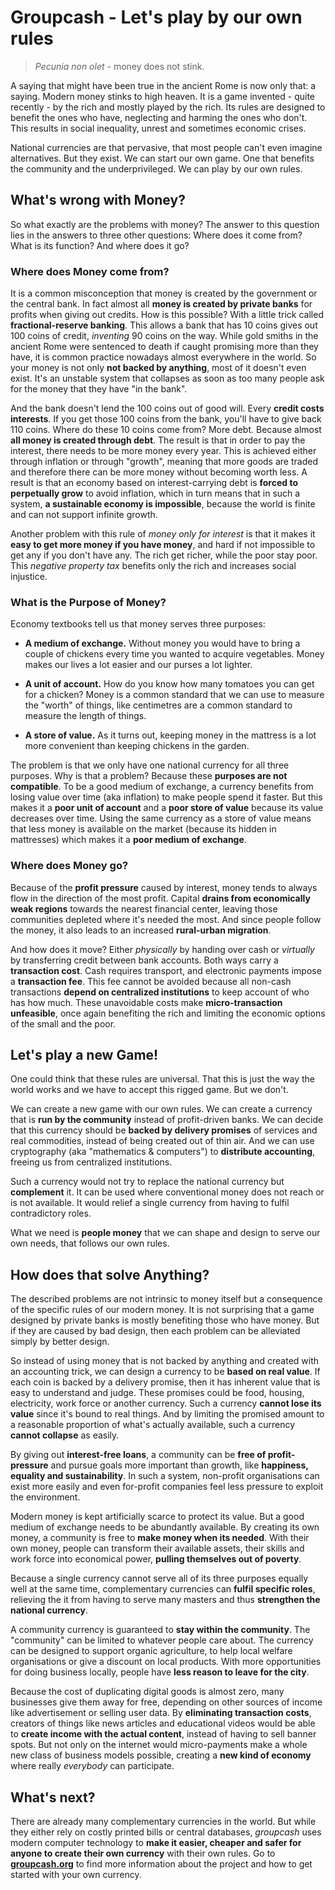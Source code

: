 # Groupcash - Let's play by our own rules

> *Pecunia non olet* - money does not stink.

A saying that might have been true in the ancient Rome is now only that: a saying. Modern money stinks to high heaven. It is a game invented - quite recently - by the rich and mostly played by the rich. Its rules are designed to benefit the ones who have, neglecting and harming the ones who don't. This results in social inequality, unrest and sometimes economic crises.

National currencies are that pervasive, that most people can't even imagine alternatives. But they exist. We can start our own game. One that benefits the community and the underprivileged. We can play by our own rules.



## What's wrong with Money?

So what exactly are the problems with money? The answer to this question lies in the answers to three other questions: Where does it come from? What is its function? And where does it go?


### Where does Money come from?

It is a common misconception that money is created by the government or the central bank. In fact almost all **money is created by private banks** for profits when giving out credits. How is this possible? With a little trick called **fractional-reserve banking**. This allows a bank that has 10 coins gives out 100 coins of credit, *inventing* 90 coins on the way. While gold smiths in the ancient Rome were sentenced to death if caught promising more than they have, it is common practice nowadays almost everywhere in the world. So your money is not only **not backed by anything**, most of it doesn't even exist. It's an unstable system that collapses as soon as too many people ask for the money that they have "in the bank".

And the bank doesn't lend the 100 coins out of good will. Every **credit costs interests**. If you get those 100 coins from the bank, you'll have to give back 110 coins. Where do these 10 coins come from? More debt. Because almost **all money is created through debt**. The result is that in order to pay the interest, there needs to be more money every year. This is achieved either through inflation or through "growth", meaning that more goods are traded and therefore there can be more money without becoming worth less. A result is that an economy based on interest-carrying debt is **forced to perpetually grow** to avoid inflation, which in turn means that in such a system, **a sustainable economy is impossible**, because the world is finite and can not support infinite growth.

Another problem with this rule of *money only for interest* is that it makes it **easy to get more money if you have money**, and hard if not impossible to get any if you don't have any. The rich get richer, while the poor stay poor. This *negative property tax* benefits only the rich and increases social injustice.


### What is the Purpose of Money?

Economy textbooks tell us that money serves three purposes:

+ **A medium of exchange.** Without money you would have to bring a couple of chickens every time you wanted to acquire vegetables. Money makes our lives a lot easier and our purses a lot lighter.

+ **A unit of account.** How do you know how many tomatoes you can get for a chicken? Money is a common standard that we can use to measure the "worth" of things, like centimetres are a common standard to measure the length of things.

+ **A store of value.** As it turns out, keeping money in the mattress is a lot more convenient than keeping chickens in the garden.

The problem is that we only have one national currency for all three purposes. Why is that a problem? Because these **purposes are not compatible**. To be a good medium of exchange, a currency benefits from losing value over time (aka inflation) to make people spend it faster. But this makes it a **poor unit of account** and a **poor store of value** because its value decreases over time. Using the same currency as a store of value means that less money is available on the market (because its hidden in mattresses) which makes it a **poor medium of exchange**.


### Where does Money go?

Because of the **profit pressure** caused by interest, money tends to always flow in the direction of the most profit. Capital **drains from economically weak regions** towards the nearest financial center, leaving those communities depleted where it's needed the most. And since people follow the money, it also leads to an increased **rural-urban migration**.

And how does it move? Either *physically* by handing over cash or *virtually* by transferring credit between bank accounts. Both ways carry a **transaction cost**. Cash requires transport, and electronic payments impose a **transaction fee**. This fee cannot be avoided because all non-cash transactions **depend on centralized institutions** to keep account of who has how much. These unavoidable costs make **micro-transaction unfeasible**, once again benefiting the rich and limiting the economic options of the small and the poor.



## Let's play a new Game!

One could think that these rules are universal. That this is just the way the world works and we have to accept this rigged game. But we don't.

We can create a new game with our own rules. We can create a currency that is **run by the community** instead of profit-driven banks. We can decide that this currency should be **backed by delivery promises** of services and real commodities, instead of being created out of thin air. And we can use cryptography (aka "mathematics & computers") to **distribute accounting**, freeing us from centralized institutions.

Such a currency would not try to replace the national currency but **complement** it. It can be used where conventional money does not reach or is not available. It would relief a single currency from having to fulfil contradictory roles.

What we need is **people money** that we can shape and design to serve our own needs, that follows our own rules.



## How does that solve Anything?

The described problems are not intrinsic to money itself but a consequence of the specific rules of our modern money. It is not surprising that a game designed by private banks is mostly benefiting those who have money. But if they  are caused by bad design, then each problem can be alleviated simply by better design.

So instead of using money that is not backed by anything and created with an accounting trick, we can design a currency to be **based on real value**. If each coin is backed by a delivery promise, then it has inherent value that is easy to understand and judge. These promises could be food, housing, electricity, work force or another currency. Such a currency **cannot lose its value** since it's bound to real things. And by limiting the promised amount to a reasonable proportion of what's actually available, such a currency **cannot collapse** as easily.

By giving out **interest-free loans**, a community can be **free of profit-pressure** and pursue goals more important than growth, like **happiness, equality and sustainability**. In such a system, non-profit organisations can exist more easily and even for-profit companies feel less pressure to exploit the environment.

Modern money is kept artificially scarce to protect its value. But a good medium of exchange needs to be abundantly available. By creating its own money, a community is free to **make money when its needed**. With their own money, people can transform their available assets, their skills and work force into economical power, **pulling themselves out of poverty**.

Because a single currency cannot serve all of its three purposes equally well at the same time, complementary currencies can **fulfil specific roles**, relieving the it from having to serve many masters and thus **strengthen the national currency**. 

A community currency is guaranteed to **stay within the community**. The "community" can be limited to whatever people care about. The currency can be designed to support organic agriculture, to help local welfare organisations or give a discount on local products. With more opportunities for doing business locally, people have **less reason to leave for the city**.

Because the cost of duplicating digital goods is almost zero, many businesses give them away for free, depending on other sources of income like advertisement or selling user data. By **eliminating transaction costs**, creators of things like news articles and educational videos would be able to **create income with the actual content**, instead of having to sell banner spots. But not only on the internet would micro-payments make a whole new class of business models possible, creating a **new kind of economy** where really *everybody* can participate.

## What's next?

There are already many complementary currencies in the world. But while they either rely on costly printed bills or central databases, *groupcash* uses modern computer technology to **make it easier, cheaper and safer for anyone to create their own currency** with their own rules. Go to [**groupcash.org**](http://groupcash.org) to find more information about the project and how to get started with your own currency.